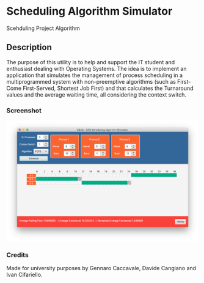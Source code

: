 # Scheduling Algorithm Simulator
Scehduling Project Algorithm

## Description
The purpose of this utility is to help and support the IT student and enthusiast dealing with Operating Systems.
The idea is to implement an application that simulates the management of process scheduling in a multiprogrammed system with non-preemptive algorithms (such as First-Come First-Served, Shortest Job First) and that calculates the Turnaround values and the average waiting time, all considering the context switch.

### Screenshot

![Process Scheduling Screenshot](https://github.com/phaeena/SchedulingProject/raw/master/Schermata%202020-02-17%20alle%2014.34.16.png)

### Credits
Made for university purposes by Gennaro Caccavale, Davide Cangiano and Ivan Cifariello.
